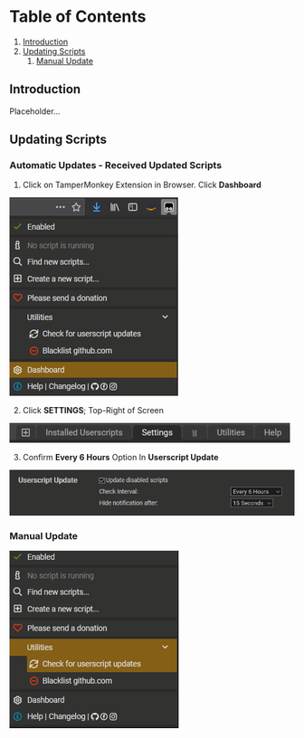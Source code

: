 # Table of Contents
1. [Introduction](#introduction)
2. [Updating Scripts](#updating-scripts)
    1. [Manual Update](#manual-update)

## Introduction
Placeholder...

## Updating Scripts

### Automatic Updates - Received Updated Scripts

1. Click on TamperMonkey Extension in Browser. Click **Dashboard**

![TM_UPDATE_SETUP_1](https://github.com/JeysonArtiles/amzn/blob/master/.documentation/TM_UPDATE_SETUP_1.png)

2. Click **SETTINGS**; Top-Right of Screen

![TM_UPDATE_SETUP_2](https://github.com/JeysonArtiles/amzn/blob/master/.documentation/TM_UPDATE_SETUP_2.png)

3. Confirm **Every 6 Hours** Option In **Userscript Update**

![TM_UPDATE_SETUP_3](https://github.com/JeysonArtiles/amzn/blob/master/.documentation/TM_UPDATE_SETUP_3.png)

### Manual Update

![ManualUpdateTamperMonkey](https://github.com/JeysonArtiles/amzn/blob/master/.documentation/ManualUpdateTamperMonkey.png)
